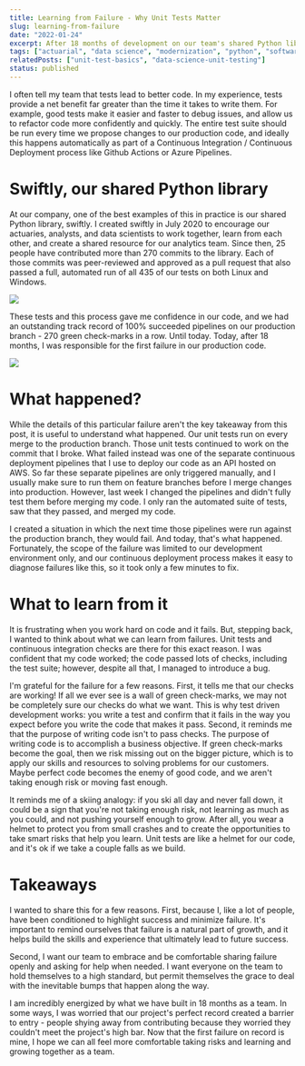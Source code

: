 ```yaml
---
title: Learning from Failure - Why Unit Tests Matter
slug: learning-from-failure
date: "2022-01-24"
excerpt: After 18 months of development on our team's shared Python library, we had our first production pipeline failure. Here are my thoughts on what we can learn from it, and why it's good for our team's growth.
tags: ["actuarial", "data science", "modernization", "python", "software development"]
relatedPosts: ["unit-test-basics", "data-science-unit-testing"]
status: published
---
```


I often tell my team that tests lead to better code. In my experience, tests provide a net benefit far greater than the time it takes to write them. For example, good tests make it easier and faster to debug issues, and allow us to refactor code more confidently and quickly. The entire test suite should be run every time we propose changes to our production code, and ideally this happens automatically as part of a Continuous Integration / Continuous Deployment process like Github Actions or Azure Pipelines.

# Swiftly, our shared Python library

At our company, one of the best examples of this in practice is our shared Python library, swiftly. I created swiftly in July 2020 to encourage our actuaries, analysts, and data scientists to work together, learn from each other, and create a shared resource for our analytics team. Since then, 25 people have contributed more than 270 commits to the library. Each of those commits was peer-reviewed and approved as a pull request that also passed a full, automated run of all 435 of our tests on both Linux and Windows.

<img src="/img/learning-from-failure1.png">

These tests and this process gave me confidence in our code, and we had an outstanding track record of 100% succeeded pipelines on our production branch - 270 green check-marks in a row. Until today. Today, after 18 months, I was responsible for the first failure in our production code.

<img src="/img/learning-from-failure2.png">

# What happened?

While the details of this particular failure aren't the key takeaway from this post, it is useful to understand what happened. Our unit tests run on every merge to the production branch. Those unit tests continued to work on the commit that I broke. What failed instead was one of the separate continuous deployment pipelines that I use to deploy our code as an API hosted on AWS. So far these separate pipelines are only triggered manually, and I usually make sure to run them on feature branches before I merge changes into production. However, last week I changed the pipelines and didn't fully test them before merging my code. I only ran the automated suite of tests, saw that they passed, and merged my code.

I created a situation in which the next time those pipelines were run against the production branch, they would fail. And today, that's what happened. Fortunately, the scope of the failure was limited to our development environment only, and our continuous deployment process makes it easy to diagnose failures like this, so it took only a few minutes to fix.

# What to learn from it

It is frustrating when you work hard on code and it fails. But, stepping back, I wanted to think about what we can learn from failures. Unit tests and continuous integration checks are there for this exact reason. I was confident that my code worked; the code passed lots of checks, including the test suite; however, despite all that, I managed to introduce a bug.

I'm grateful for the failure for a few reasons. First, it tells me that our checks are working! If all we ever see is a wall of green check-marks, we may not be completely sure our checks do what we want. This is why test driven development works: you write a test and confirm that it fails in the way you expect before you write the code that makes it pass. Second, it reminds me that the purpose of writing code isn't to pass checks. The purpose of writing code is to accomplish a business objective. If green check-marks become the goal, then we risk missing out on the bigger picture, which is to apply our skills and resources to solving problems for our customers. Maybe perfect code becomes the enemy of good code, and we aren't taking enough risk or moving fast enough.

It reminds me of a skiing analogy: if you ski all day and never fall down, it could be a sign that you're not taking enough risk, not learning as much as you could, and not pushing yourself enough to grow. After all, you wear a helmet to protect you from small crashes and to create the opportunities to take smart risks that help you learn. Unit tests are like a helmet for our code, and it's ok if we take a couple falls as we build.

# Takeaways

I wanted to share this for a few reasons. First, because I, like a lot of people, have been conditioned to highlight success and minimize failure. It's important to remind ourselves that failure is a natural part of growth, and it helps build the skills and experience that ultimately lead to future success.

Second, I want our team to embrace and be comfortable sharing failure openly and asking for help when needed. I want everyone on the team to hold themselves to a high standard, but permit themselves the grace to deal with the inevitable bumps that happen along the way.

I am incredibly energized by what we have built in 18 months as a team. In some ways, I was worried that our project's perfect record created a barrier to entry - people shying away from contributing because they worried they couldn't meet the project's high bar. Now that the first failure on record is mine, I hope we can all feel more comfortable taking risks and learning and growing together as a team.
